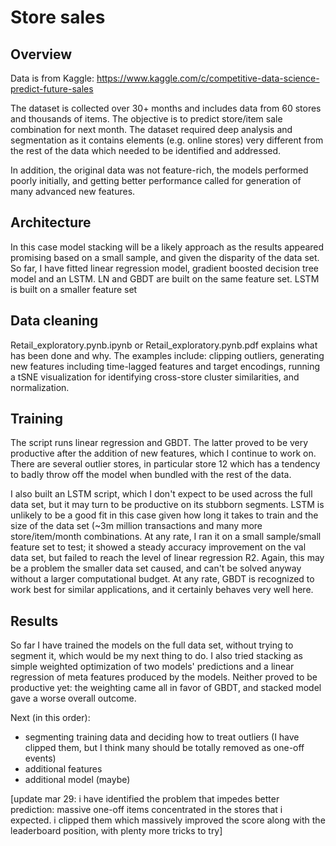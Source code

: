 # Store sales
## Overview

Data is from Kaggle:
https://www.kaggle.com/c/competitive-data-science-predict-future-sales

The dataset is collected over 30+ months and includes data from 60 stores and thousands of items. The objective is to predict store/item sale combination for next month. The dataset required deep analysis and segmentation as it contains elements (e.g. online stores) very different from the rest of the data which needed to be identified and addressed.

In addition, the original data was not feature-rich, the models performed poorly initially, and getting better performance called for generation of many advanced new features.


## Architecture

In this case model stacking will be a likely approach as the results appeared promising based on a small sample, and given the disparity of the data set. So far, I have fitted linear regression model, gradient boosted decision tree model and an LSTM. LN and GBDT are built on the same feature set. LSTM is built on a smaller feature set

## Data cleaning

Retail_exploratory.pynb.ipynb or Retail_exploratory.pynb.pdf explains what has been done and why. The examples include: clipping outliers, generating new features including time-lagged features and target encodings, running a tSNE visualization for identifying cross-store cluster similarities, and normalization.


## Training

The script runs linear regression and GBDT. The latter proved to be very productive after the addition of new features, which I continue to work on. There are several outlier stores, in particular store 12 which has a tendency to badly throw off the model when bundled with the rest of the data.

I also built an LSTM script, which I don't expect to be used across the full data set, but it may turn to be productive on its stubborn segments. LSTM is unlikely to be a good fit in this case given how long it takes to train and the size of the data set (~3m million transactions and many more store/item/month combinations. At any rate, I ran it on a small sample/small feature set to test; it showed a steady accuracy improvement on the val data set, but failed to reach the level of linear regression R2. Again, this may be a problem the smaller data set caused, and can't be solved anyway without a larger computational budget. At any rate, GBDT is recognized to work best for similar applications, and it certainly behaves very well here.

## Results

So far I have trained the models on the full data set, without trying to segment it, which would be my next thing to do. I also tried stacking as simple weighted optimization of two models' predictions and a linear regression of meta features produced by the models. Neither proved to be productive yet: the weighting came all in favor of GBDT, and stacked model gave a worse overall outcome. 

Next (in this order):
*  segmenting training data and deciding how to treat outliers (I have clipped them, but I think many should be totally removed as one-off events)
*  additional features
*  additional model (maybe)

[update mar 29: i have identified the problem that impedes better prediction: massive one-off items concentrated in the stores that i expected. i clipped them which massively improved the score along with the leaderboard position, with plenty more tricks to try]

